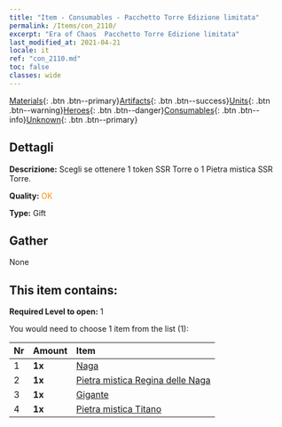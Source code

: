 ```yaml
---
title: "Item - Consumables - Pacchetto Torre Edizione limitata"
permalink: /Items/con_2110/
excerpt: "Era of Chaos  Pacchetto Torre Edizione limitata"
last_modified_at: 2021-04-21
locale: it
ref: "con_2110.md"
toc: false
classes: wide
---
```

 [Materials](/it/Items/){: .btn .btn--primary}[Artifacts](/it/Items/Artifacts/){: .btn .btn--success}[Units](/it/Items/Units/){: .btn .btn--warning}[Heroes](/it/Items/Heroes/){: .btn .btn--danger}[Consumables](/it/Items/Consumables/){: .btn .btn--info}[Unknown](/it/Items/Unknown/){: .btn .btn--primary}

## Dettagli
 **Descrizione:** Scegli se ottenere 1 token SSR Torre o 1 Pietra mistica SSR Torre.

 **Quality:** <span style="color: #FF8C00">OK</span>

 **Type:** Gift

## Gather

  None

## This item contains:

 **Required Level to open:** 1

 You would need to choose 1 item from the list (1):

  | Nr | Amount |     Item    |
  |:---|:-------|:------------|
  | 1 |  **1x** | [Naga](/it/Items/unt_240/) |  | 
  | 2 |  **1x** | [Pietra mistica Regina delle Naga](/it/Items/unt_325/) |  | 
  | 3 |  **1x** | [Gigante](/it/Items/unt_241/) |  | 
  | 4 |  **1x** | [Pietra mistica Titano](/it/Items/unt_326/) |  | 
